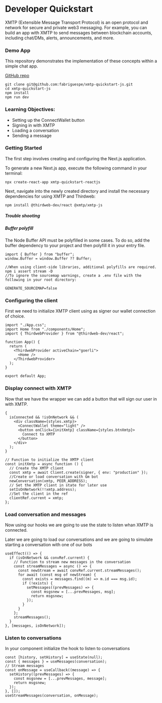 # Developer Quickstart

XMTP (Extensible Message Transport Protocol) is an open protocol and network for secure and private web3 messaging. For example, you can build an app with XMTP to send messages between blockchain accounts, including chat/DMs, alerts, announcements, and more.

### Demo App

This repository demonstrates the implementation of these concepts within a simple chat app.

[GitHub repo](https://github.com/fabriguespe/xmtp-quickstart-js)

```tsx
git clone git@github.com:fabriguespe/xmtp-quickstart-js.git
cd xmtp-quickstart-js
npm install
npm run dev
```

### Learning Objectives:

- Setting up the ConnectWallet button
- Signing in with XMTP
- Loading a conversation
- Sending a message

### Getting Started

The first step involves creating and configuring the Next.js application.

To generate a new Next.js app, execute the following command in your terminal:

```tsx
npx create-react-app xmtp-quickstart-reactjs
```

Next, navigate into the newly created directory and install the necessary dependencies for using XMTP and Thirdweb:

```tsx
npm install @thirdweb-dev/react @xmtp/xmtp-js
```

##### Trouble shooting

##### Buffer polyfill

The Node Buffer API must be polyfilled in some cases. To do so, add the buffer dependency to your project and then polyfill it in your entry file.

```tsx
import { Buffer } from "buffer";
window.Buffer = window.Buffer ?? Buffer;
```

```tsx
//When using client-side libraries, additional polyfills are required.
npm i assert stream -D
//To ignore the sourcemap warnings, create a .env file with the following in your root directory:

GENERATE_SOURCEMAP=false
```

### Configuring the client

First we need to initialize XMTP client using as signer our wallet connection of choice.

```tsx
import "./App.css";
import Home from "./components/Home";
import { ThirdwebProvider } from "@thirdweb-dev/react";

function App() {
  return (
    <ThirdwebProvider activeChain="goerli">
      <Home />
    </ThirdwebProvider>
  );
}

export default App;
```

### Display connect with XMTP

Now that we have the wrapper we can add a button that will sign our user in with XMTP.

```tsx
{
  isConnected && !isOnNetwork && (
    <div className={styles.xmtp}>
      <ConnectWallet theme="light" />
      <button onClick={initXmtp} className={styles.btnXmtp}>
        Connect to XMTP
      </button>
    </div>
  );
}
```

```tsx
// Function to initialize the XMTP client
const initXmtp = async function () {
  // Create the XMTP client
  const xmtp = await Client.create(signer, { env: "production" });
  //Create or load conversation with Gm bot
  newConversation(xmtp, PEER_ADDRESS);
  // Set the XMTP client in state for later use
  setIsOnNetwork(!!xmtp.address);
  //Set the client in the ref
  clientRef.current = xmtp;
};
```

### Load conversation and messages

Now using our hooks we are going to use the state to listen whan XMTP is connected.

Later we are going to load our conversations and we are going to simulate starting a conversation with one of our bots

```tsx
useEffect(() => {
  if (isOnNetwork && convRef.current) {
    // Function to stream new messages in the conversation
    const streamMessages = async () => {
      const newStream = await convRef.current.streamMessages();
      for await (const msg of newStream) {
        const exists = messages.find((m) => m.id === msg.id);
        if (!exists) {
          setMessages((prevMessages) => {
            const msgsnew = [...prevMessages, msg];
            return msgsnew;
          });
        }
      }
    };
    streamMessages();
  }
}, [messages, isOnNetwork]);
```

### Listen to conversations

In your component initialize the hook to listen to conversations

```tsx
const [history, setHistory] = useState(null);
const { messages } = useMessages(conversation);
// Stream messages
const onMessage = useCallback((message) => {
  setHistory((prevMessages) => {
    const msgsnew = [...prevMessages, message];
    return msgsnew;
  });
}, []);
useStreamMessages(conversation, onMessage);
```
